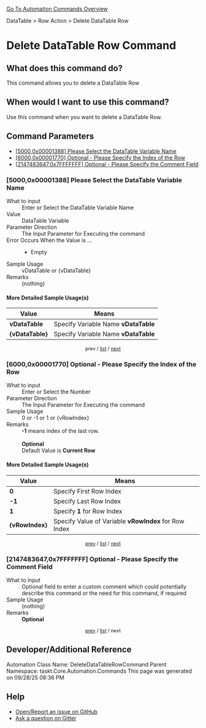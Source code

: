 <!--TITLE: Delete DataTable Row Command -->
<!-- SUBTITLE: a command in the DataTable group. -->
[Go To Automation Commands Overview](/automation-commands.md)


DataTable &gt; Row Action &gt; Delete DataTable Row


# Delete DataTable Row Command


## What does this command do?
This command allows you to delete a DataTable Row


## When would I want to use this command?
Use this command when you want to delete a DataTable Row.


<a id="param_list"></a>
## Command Parameters
- [[5000,0x00001388] Please Select the DataTable Variable Name](#param_0)
- [[6000,0x00001770] Optional - Please Specify the Index of the Row](#param_1)
- [[2147483647,0x7FFFFFFF] Optional - Please Specify the Comment Field](#param_2)


<a id="param_0"></a>
### [5000,0x00001388] Please Select the DataTable Variable Name


<dl>
<dt>What to input</dt><dd>Enter or Select the DataTable Variable Name</dd>
<dt>Value</dt><dd>DataTable Variable</dd>
<dt>Parameter Direction</dt><dd>The Input Parameter for Executing the command</dd>
<dt>Error Occurs When the Value is ...</dt><dd><ul>
<li>Empty</li>
</ul></dd>
<dt>Sample Usage</dt><dd>vDataTable or {vDataTable}</dd>
<dt>Remarks</dt><dd>(nothing)</dd>
</dl>




#### More Detailed Sample Usage(s)
| Value | Means |
|---|---|
| <strong>vDataTable</strong> | Specify Variable Name **vDataTable** |
| <strong>{vDataTable}</strong> | Specify Variable Name **vDataTable** |


<div style="font-size: 90%; text-align: center">


prev / [list](#param_list) / [next](#param_1)


</div>


<a id="param_1"></a>
### [6000,0x00001770] Optional - Please Specify the Index of the Row


<dl>
<dt>What to input</dt><dd>Enter or Select the Number</dd>
<dt>Parameter Direction</dt><dd>The Input Parameter for Executing the command</dd>
<dt>Sample Usage</dt><dd>0 or -1 or 1 or {vRowIndex}</dd>
<dt>Remarks</dt><dd><strong>-1</strong> means index of the last row.<br><br>
<strong>Optional</strong><br>Default Value is <strong>Current Row</strong></dd>
</dl>




#### More Detailed Sample Usage(s)
| Value | Means |
|---|---|
| <strong>0</strong> | Specify First Row Index |
| <strong>-1</strong> | Specify Last Row Index |
| <strong>1</strong> | Specify **1** for Row Index |
| <strong>{vRowIndex}</strong> | Specify Value of Variable **vRowIndex** for Row Index |


<div style="font-size: 90%; text-align: center">


[prev](#param_1) / [list](#param_list) / [next](#param_2)


</div>


<a id="param_2"></a>
### [2147483647,0x7FFFFFFF] Optional - Please Specify the Comment Field


<dl>
<dt>What to input</dt><dd>Optional field to enter a custom comment which could potentially describe this command or the need for this command, if required</dd>
<dt>Sample Usage</dt><dd>(nothing)</dd>
<dt>Remarks</dt><dd><strong>Optional</strong><br></dd>
</dl>




<div style="font-size: 90%; text-align: center">


[prev](#param_2) / [list](#param_list) / next


</div>


## Developer/Additional Reference
Automation Class Name: DeleteDataTableRowCommand
Parent Namespace: taskt.Core.Automation.Commands
This page was generated on 09/28/25 08:36 PM


## Help
- [Open/Report an issue on GitHub](https://github.com/rcktrncn/taskt/issues/new)
- [Ask a question on Gitter](https://gitter.im/taskt-rpa/Lobby)
